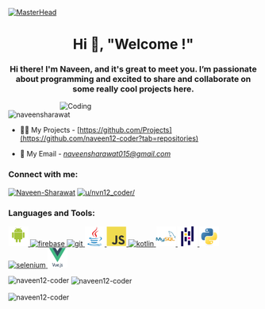 [![MasterHead](https://d33kc2wwsvguti.cloudfront.net/k1ofuo%2Fpreview%2F59945748%2Fmain_large.gif?response-content-disposition=inline%3Bfilename%3D%22main_large.gif%22%3B&response-content-type=image%2Fgif&Expires=1723141699&Signature=AmE6cLD~ezRuJkuo33dfvG8VYtaAi4mwiryr75iuFWAqeXw0iWdOKU8M-7Ju7-wMoTKPvSZiWhre5oIoW2Td7pScjgHwbdpyC~VoBCS2szAZQRxgFNkqpTIzyXHybxxi1vSgSilcx7isXeYypjBk4nlCVZS3BMc2aanN3mPhA-o3ryZHa~Bn7X6W96XF66L1ChMXx9R31aKirRpRA6QU84aokc-FkQ32LvQyPyKnCr5w0JOcCg64CmFG85pP4miH7OU~GFShWmHiwB~P7j0UsHsglTG7ViE1pORQwq5Zgr2anrS9vZlUTRirWpusJ4HXiFOkFqvUC5s5346-gdM75w__&Key-Pair-Id=APKAJT5WQLLEOADKLHBQ)](https://rishavchanda.io)
<h1 align="center">Hi 👋, "Welcome !"</h1>
<h3 align="center">Hi there! I'm Naveen, and it's great to meet you. I’m passionate about programming and excited to share and collaborate on some really cool projects here. </h3>
<img align="right" alt="Coding" width="400" src="https://cdn.dribbble.com/users/5690231/screenshots/16191500/media/4fbd0ec22f13a3521bb37cc5fe8b1cb3.gif">

<p align="left"> <img src="https://komarev.com/ghpvc/?username=naveen12-coder&label=Profile%20views&color=0e75b6&style=flat" alt="naveensharawat" /> </p>



- 👨‍💻 My Projects - [https://github.com/Projects](https://github.com/naveen12-coder?tab=repositories)

- 📧 My Email - *naveensharawat015@gmail.com*

  

<h3 align="left">Connect with me:</h3>
<p align="left">
<a href="https://www.linkedin.com/in/naveen-sharawat-1316b5318/" target="blank"><img align="center" src="https://raw.githubusercontent.com/rahuldkjain/github-profile-readme-generator/master/src/images/icons/Social/linked-in-alt.svg" alt="Naveen-Sharawat" height="30" width="40" /></a>
<a href="https://leetcode.com/u/nvn12_coder/" target="blank"><img align="center" src="https://raw.githubusercontent.com/rahuldkjain/github-profile-readme-generator/master/src/images/icons/Social/leet-code.svg" alt="u/nvn12_coder/" height="30" width="40" /></a>
</p>

<h3 align="left">Languages and Tools:</h3>
<p align="left"> <a href="https://developer.android.com" target="_blank" rel="noreferrer"> <img src="https://raw.githubusercontent.com/devicons/devicon/master/icons/android/android-original-wordmark.svg" alt="android" width="40" height="40"/> </a> <a href="https://firebase.google.com/" target="_blank" rel="noreferrer"> <img src="https://www.vectorlogo.zone/logos/firebase/firebase-icon.svg" alt="firebase" width="40" height="40"/> </a> <a href="https://git-scm.com/" target="_blank" rel="noreferrer"> <img src="https://www.vectorlogo.zone/logos/git-scm/git-scm-icon.svg" alt="git" width="40" height="40"/> </a> <a href="https://www.java.com" target="_blank" rel="noreferrer"> <img src="https://raw.githubusercontent.com/devicons/devicon/master/icons/java/java-original.svg" alt="java" width="40" height="40"/> </a> <a href="https://developer.mozilla.org/en-US/docs/Web/JavaScript" target="_blank" rel="noreferrer"> <img src="https://raw.githubusercontent.com/devicons/devicon/master/icons/javascript/javascript-original.svg" alt="javascript" width="40" height="40"/> </a> <a href="https://kotlinlang.org" target="_blank" rel="noreferrer"> <img src="https://www.vectorlogo.zone/logos/kotlinlang/kotlinlang-icon.svg" alt="kotlin" width="40" height="40"/> </a> <a href="https://www.mysql.com/" target="_blank" rel="noreferrer"> <img src="https://raw.githubusercontent.com/devicons/devicon/master/icons/mysql/mysql-original-wordmark.svg" alt="mysql" width="40" height="40"/> </a> <a href="https://pandas.pydata.org/" target="_blank" rel="noreferrer"> <img src="https://raw.githubusercontent.com/devicons/devicon/2ae2a900d2f041da66e950e4d48052658d850630/icons/pandas/pandas-original.svg" alt="pandas" width="40" height="40"/> </a> <a href="https://www.python.org" target="_blank" rel="noreferrer"> <img src="https://raw.githubusercontent.com/devicons/devicon/master/icons/python/python-original.svg" alt="python" width="40" height="40"/> </a> <a href="https://www.selenium.dev" target="_blank" rel="noreferrer"> <img src="https://raw.githubusercontent.com/detain/svg-logos/780f25886640cef088af994181646db2f6b1a3f8/svg/selenium-logo.svg" alt="selenium" width="40" height="40"/> </a> <a href="https://vuejs.org/" target="_blank" rel="noreferrer"> <img src="https://raw.githubusercontent.com/devicons/devicon/master/icons/vuejs/vuejs-original-wordmark.svg" alt="vuejs" width="40" height="40"/> </a> </p>

<p><img align="left" src="https://github-readme-stats.vercel.app/api/top-langs?username=naveen12-coder&show_icons=true&locale=en&layout=compact" alt="naveen12-coder" /></p>

<p>&nbsp;<img align="center" src="https://github-readme-stats.vercel.app/api?username=naveen12-coder&show_icons=true&locale=en" alt="naveen12-coder" /></p>

<p><img align="center" src="https://github-readme-streak-stats.herokuapp.com/?user=naveen12-coder&" alt="naveen12-coder" /></p>
